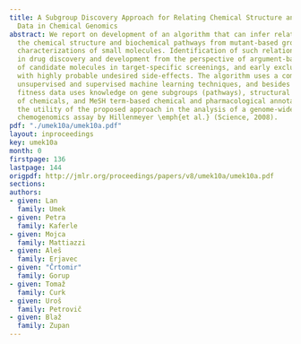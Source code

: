 ```yaml
---
title: A Subgroup Discovery Approach for Relating Chemical Structure and Phenotype
  Data in Chemical Genomics
abstract: We report on development of an algorithm that can infer relations between
  the chemical structure and biochemical pathways from mutant-based growth fitness
  characterizations of small molecules. Identification of such relations is very important
  in drug discovery and development from the perspective of argument-based selection
  of candidate molecules in target-specific screenings, and early exclusion of substances
  with highly probable undesired side-effects. The algorithm uses a combination of
  unsupervised and supervised machine learning techniques, and besides experimental
  fitness data uses knowledge on gene subgroups (pathways), structural descriptions
  of chemicals, and MeSH term-based chemical and pharmacological annotations. We demonstrate
  the utility of the proposed approach in the analysis of a genome-wide \emph{S. cerevisiae}
  chemogenomics assay by Hillenmeyer \emph{et al.} (Science, 2008).
pdf: "./umek10a/umek10a.pdf"
layout: inproceedings
key: umek10a
month: 0
firstpage: 136
lastpage: 144
origpdf: http://jmlr.org/proceedings/papers/v8/umek10a/umek10a.pdf
sections: 
authors:
- given: Lan
  family: Umek
- given: Petra
  family: Kaferle
- given: Mojca
  family: Mattiazzi
- given: Aleš
  family: Erjavec
- given: "Črtomir"
  family: Gorup
- given: Tomaž
  family: Curk
- given: Uroš
  family: Petrovič
- given: Blaž
  family: Zupan
---
```

